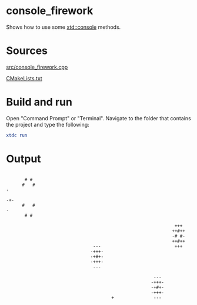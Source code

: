 # console_firework

Shows how to use some [xtd::console](https://gammasoft71.github.io/xtd/reference_guides/latest/classxtd_1_1console.html) methods.

# Sources

[src/console_firework.cpp](src/console_firework.cpp)

[CMakeLists.txt](CMakeLists.txt)

# Build and run

Open "Command Prompt" or "Terminal". Navigate to the folder that contains the project and type the following:

```cmake
xtdc run
```

# Output

```
                                                                              
       # #                                                                      
      #   #                                                                  -  
                                                                            -+- 
      #   #                                                                  -  
       # #                                                                      
                                                                                
                                                                +++             
                                                               ++#++            
                                                               -# #-            
                                                               ++#++            
                                 ---                            +++             
                                -+++-                                           
                                -+#+-                                           
                                -+++-                                           
                                 ---                                            
                                                                                
                                                        ---                     
                                                       -+++-                    
                                                       -+#+-               
                                                       -+++-               
                                        +               ---                
                                                                             
                                                                             
                                                                                
```
